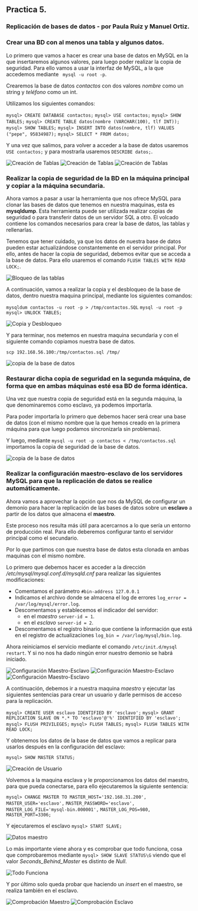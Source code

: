 ## Practica 5.
### Replicación de bases de datos - por Paula Ruiz y Manuel Ortiz.

### Crear una BD con al menos una tabla y algunos datos.

Lo primero que vamos a hacer es crear una base de datos en MySQL en la que insertaremos algunos valores, para luego poder realizar la copia de seguridad. Para ello vamos a usar la interfaz de MySQL, a la que accedemos mediante ` mysql -u root -p`.

Crearemos la base de datos _contactos_ con dos valores _nombre_ como un string y _teléfono_ como un int.

Utilizamos los siguientes comandos:

`mysql> CREATE DATABASE contactos;`
`mysql> USE contactos;`
`mysql> SHOW TABLES;`
`mysql> CREATE TABLE datos(nombre (VARCHAR(100), tlf INT));`
`mysql> SHOW TABLES;`
`mysql> INSERT INTO datos(nombre, tlf) VALUES ("pepe", 95834987);`
`mysql> SELECT * FROM datos;`

Y una vez que salimos, para volver a acceder a la base de datos usaremos `USE contactos;` y para mostrarla usaremos `DESCRIBE datos;`.

![Creación de Tablas](./capturas/createTable1-maestro.PNG)
![Creación de Tablas](./capturas/createTable2-maestro.PNG)
![Creación de Tablas](./capturas/createTable3-maestro.PNG)

### Realizar la copia de seguridad de la BD en la máquina principal y copiar a la máquina secundaria.

Ahora vamos a pasar a usar la herramienta que nos ofrece MySQL para clonar las bases de datos que tenemos en nuestra maquinas, esta es __mysqldump__. Esta herramienta puede ser utilizada realizar copias de seguridad o para transferir datos de un servidor SQL a otro. El volcado contiene los comandos necesarios para crear la base de datos, las tablas y rellenarlas.

Tenemos que tener cuidado, ya que los datos de nuestra base de datos pueden estar actualizándose constantemente en el servidor principal. Por ello, antes de hacer la copia de seguridad, debemos evitar que se acceda a la base de datos. Para ello usaremos el comando `FLUSH TABLES WITH READ LOCK;`.

![Bloqueo de las tablas](./capturas/bloquearTabla-maestro.PNG)

A continuación, vamos a realizar la copia y el desbloqueo de la base de datos, dentro nuestra maquina principal, mediante los siguientes comandos:

`mysqldum contactos -u root -p > /tmp/contactos.SQL`
`mysql -u root -p`
`mysql> UNLOCK TABLES;`

![Copia y Desbloqueo](./capturas/copiaDesbloqueo-maestro.PNG)

Y para terminar, nos metemos en nuestra maquina secundaria y con el siguiente comando copiamos nuestra base de datos.

`scp 192.168.56.100:/tmp/contactos.sql /tmp/`

![copia de la base de datos](./capturas/copiaBD-esclavo.PNG)

### Restaurar dicha copia de seguridad en la segunda máquina, de forma que en ambas máquinas esté esa BD de forma idéntica.

Una vez que nuestra copia de seguridad está en la segunda máquina, la que denominaremos como esclavo, ya podemos importarla.

Para poder importarla lo primero que debemos hacer será crear una base de datos (con el mismo nombre que la que hemos creado en la primera máquina para que luego podamos sincronizarla sin problemas).

Y luego, mediante `mysql -u root -p contactos < /tmp/contactos.sql` importamos la copia de seguridad de la base de datos.

![copia de la base de datos](./capturas/copiaBD-esclavo.PNG)

### Realizar la configuración maestro-esclavo de los servidores MySQL para que la replicación de datos se realice automáticamente.

Ahora vamos a aprovechar la opción que nos da MySQL de configurar un demonio para hacer la replicación de las bases de datos sobre un __esclavo__ a partir de los datos que almacena el __maestro__.

Este proceso nos resulta más útil para acercarnos a lo que sería un entorno de producción real. Para ello deberemos configurar tanto el servidor principal como el secundario.

Por lo que partimos con que nuestra base de datos esta clonada en ambas maquinas con el mismo nombre.

Lo primero que debemos hacer es acceder a la dirección _/etc/mysql/mysql.conf.d/mysqld.cnf_ para realizar las siguientes modificaciones:

- Comentamos el parámetro `#bin-address 127.0.0.1`
- Indicamos el archivo donde se almacena el log de errores `log_error = /var/log/mysql/error.log`.
- Descomentamos y establecemos el indicador del servidor:
    - en el _maestro_ `server-id = 1`.
    - en el _esclavo_ `server-id = 2`.
- Descomentamos el registro binario que contiene la información que está en el registro de actualizaciones `log_bin = /var/log/mysql/bin.log`.

Ahora reiniciamos el servicio mediante el comando `/etc/init.d/mysql restart`.
Y si no nos ha dado ningún error nuestro demonio se habrá iniciado.

![Configuración Maestro-Esclavo](./capturas/configuracion1.png)
![Configuración Maestro-Esclavo](./capturas/configuracion2.png)
![Configuración Maestro-Esclavo](./capturas/configuracionRestart.PNG)

A continuación, debemos ir a nuestra maquina _maestro_ y ejecutar las siguientes sentencias para crear un usuario y darle permisos de acceso para la replicación.

`mysql> CREATE USER esclavo IDENTIFIED BY 'esclavo';`
`mysql> GRANT REPLICATION SLAVE ON *.* TO 'esclavo'@'%' IDENTIFIED BY 'esclavo';`
`mysql> FLUSH PRIVILEGES;`
`mysql> FLUSH TABLES;`
`mysql> FLUSH TABLES WITH READ LOCK;`

Y obtenemos los datos de la base de datos que vamos a replicar para usarlos después en la configuración del esclavo:

`mysql> SHOW MASTER STATUS;`

![Creación de Usuario ](./capturas/creacionUsuario-maestro.PNG)

Volvemos a la maquina esclava y le proporcionamos los datos del maestro, para que pueda conectarse, para ello ejecutaremos la siguiente sentencia:

`mysql> CHANGE MASTER TO MASTER_HOST='192.168.31.200',`
`MASTER_USER='esclavo',`
`MASTER_PASSWORD='esclavo',`
`MASTER_LOG_FILE='mysql-bin.000001',`
`MASTER_LOG_POS=980,`
`MASTER_PORT=3306;`

Y ejecutaremos el esclavo `mysql> START SLAVE;`

![Datos maestro](./capturas/datosMaestro-esclavo.PNG)

Lo más importante viene ahora y es comprobar que todo funciona, cosa que comprobaremos mediante `mysql> SHOW SLAVE STATUS\G` viendo que el valor _Seconds_Behind_Master_ es distinto de _Null_.

![Todo Funciona](./capturas/TodoFunsiona.PNG)

Y por último solo queda probar que haciendo un _insert_ en el maestro, se realiza también en el esclavo.

![Comprobación Maestro](./capturas/todoBien1.PNG)
![Comprobación Esclavo](./capturas/todoBien2.png)
